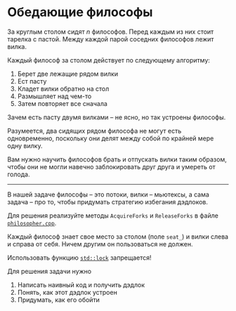 # Обедающие философы

За круглым столом сидят $`n`$ философов. Перед каждым из них стоит тарелка с пастой. Между каждой парой соседних философов лежит вилка.

Каждый философ за столом действует по следующему алгоритму:

1) Берет две лежащие рядом вилки
2) Ест пасту
3) Кладет вилки обратно на стол
4) Размышляет над чем-то
5) Затем повторяет все сначала

Зачем есть пасту двумя вилками – не ясно, но так устроены философы.

Разумеется, два сидящих рядом философа не могут есть одновременно, поскольку они делят между собой по крайней мере одну вилку.

Вам нужно научить философов брать и отпускать вилки таким образом, чтобы они не могли навечно заблокировать друг друга и умереть от голода.

---

В нашей задаче философы – это потоки, вилки – мьютексы, а сама задача – про то, чтобы придумать стратегию избегания дэдлоков.

Для решения реализуйте методы `AcquireForks` и `ReleaseForks` в файле [`philosopher.cpp`](philosopher.cpp).

Каждый философ знает свое место за столом (поле `seat_`) и вилки слева и справа от себя. Ничем другим он пользоваться не должен.

Использовать функцию [`std::lock`](https://en.cppreference.com/w/cpp/thread/lock) запрещается!

Для решения задачи нужно
1) Написать наивный код и получить дэдлок
2) Понять, как этот дэдлок устроен
3) Придумать, как его обойти
